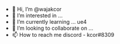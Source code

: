 - 👋 Hi, I’m @wajakcor
- 👀 I’m interested in ...
- 🌱 I’m currently learning ... ue4
- 💞️ I’m looking to collaborate on ...
- 📫 How to reach me discord - kcor#8309

<!---
wajakcor/wajakcor is a ✨ special ✨ repository because its `README.md` (this file) appears on your GitHub profile.
You can click the Preview link to take a look at your changes.
--->
